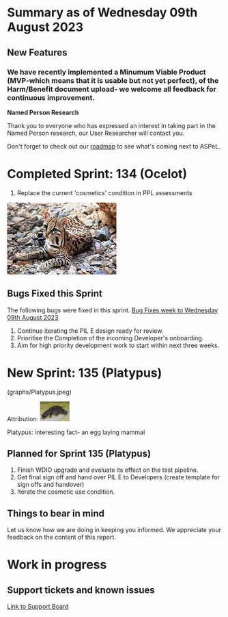 # Summary as of Wednesday 09th August 2023

## New Features 
### We have recently implemented a Minumum Viable Product (MVP-which means that it is usable but not yet perfect), of the Harm/Benefit document upload- we welcome all feedback for continuous improvement.

**Named Person Research**

Thank you to everyone who has expressed an interest in taking part in the Named Person research, our User Researcher will contact you. 

Don't forget to check out our [roadmap](https://roadmap.prodpad.com/937455be-8d08-11ed-aa53-2a7db0eb1d9c) to see what's coming next to ASPeL.

# Completed Sprint: 134 (Ocelot)
1) Replace the current 'cosmetics' condition in PPL assessments



![Tom Smylie, Public domain, via Wikimedia Commons](graphs/Ocelot.jpg)



## Bugs Fixed this Sprint
The following bugs were fixed in this sprint.
[Bug Fixes week to Wednesday 09th August 2023](graphs/Bugs09082023.jpg)

1) Continue iterating the PIL E design ready for review.
2) Prioritise the Completion of the incoming Developer's onboarding.
3) Aim for high priority development work to start within next three weeks.

 
# New Sprint: 135 (Platypus)

(graphs/Platypus.jpeg)










Attribution:
![Stefan Kraft, CC BY-SA 3.0 <http://creativecommons.org/licenses/by-sa/3.0/>, via Wikimedia Commons](graphs/Platypus.jpeg)


Platypus: interesting fact- an egg laying mammal

## Planned for Sprint 135 (Platypus)
1) Finish WDIO upgrade and evaluate its effect on the test pipeline.
2) Get final sign off and hand over PIL E to Developers (create template for sign offs and handover)
3) Iterate the cosmetic use condition.

## Things to bear in mind
Let us know how we are doing in keeping you informed. We appreciate your feedback on the content of this report.

# Work in progress

## Support tickets and known issues
[Link to Support Board](https://collaboration.homeoffice.gov.uk/jira/secure/RapidBoard.jspa?rapidView=1717)










